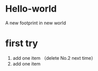 # Hello-world
A new footprint in new world



# first try

1. add one item （delete No.2 next time）
2. add one item
